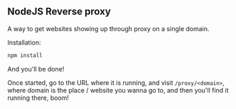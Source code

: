 ## NodeJS Reverse proxy

A way to get websites showing up through proxy on a single domain.

Installation:

```bash
npm install
```

And you'll be done!

Once started, go to the URL where it is running, and visit `/proxy/<domain>`, where domain is the place / website 
you wanna go to, and then you'll find it running there, boom!
